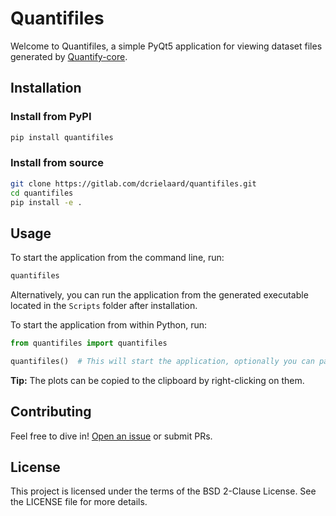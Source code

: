 # Quantifiles

Welcome to Quantifiles, a simple PyQt5 application for viewing dataset files generated by [Quantify-core](https://gitlab.com/quantify-os/quantify-core/).

## Installation

### Install from PyPI

```bash
pip install quantifiles
```

### Install from source

```bash
git clone https://gitlab.com/dcrielaard/quantifiles.git
cd quantifiles
pip install -e .
```

## Usage

To start the application from the command line, run:

```bash
quantifiles
```

Alternatively, you can run the application from the generated executable located in the `Scripts` folder after installation.

To start the application from within Python, run:

```python
from quantifiles import quantifiles

quantifiles()  # This will start the application, optionally you can pass the data directory as an argument.
```

**Tip:** The plots can be copied to the clipboard by right-clicking on them.

## Contributing

Feel free to dive in! [Open an issue](https://gitlab.com/dcrielaard/quantifiles/issues/new) or submit PRs.

## License
This project is licensed under the terms of the BSD 2-Clause License. See the LICENSE file for more details.
